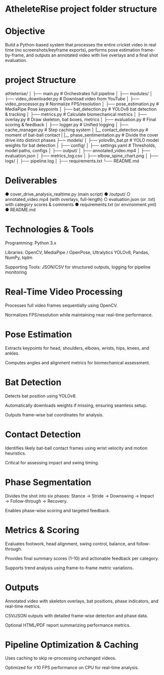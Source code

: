 # AtheleteRise project folder structure

# Objective
Build a Python-based system that processes the entire cricket video in real time (no screenshots/keyframe exports), performs pose estimation frame-by-frame, and outputs an annotated video with live overlays and a final shot evaluation.

# project Structure

athleterise/
│
├── main.py                               # Orchestrates full pipeline
│
├── modules/
│   ├── video_downloader.py               # Download video from YouTube
│   ├── video_processor.py                # Normalize FPS/resolution
│   ├── pose_estimation.py                 # MediaPipe Pose keypoints
│   ├── bat_detection.py                   # YOLOv8 bat detection & tracking
│   ├── metrics.py                         # Calculate biomechanical metrics
│   ├── overlay.py                         # Draw skeleton, bat boxes, metrics
│   ├── evaluation.py                      # Final scoring & feedback
│   ├── logger.py                          # Unified logging
│   ├── cache_manager.py                   # Step caching system
│   |__ contact_detection.py               # moment of bat-ball contact
|   |__ phase_sentimentation.py            # Divide the cover drive into distinct phases
├── models/
│   ├── yolov8n_bat.pt                     # YOLO model weights for bat detection
│
├── config/
│   ├── settings.yaml                      # Thresholds, model paths, configs
│
├── output/
│   ├── annotated_video.mp4
│   ├── evaluation.json
│   ├── metrics_log.csv
│   ├── elbow_spine_chart.png
│
├── logs/
│   ├── pipeline.log
│
├── requirements.txt
└── README.md

# Deliverables
● cover_drive_analysis_realtime.py (main script)
● /output/
○ annotated_video.mp4 (with overlays, full-length)
○ evaluation.json (or .txt) with category scores & comments
● requirements.txt (or environment.yml)
● README.md

#  Technologies & Tools
Programming: Python 3.x

Libraries: OpenCV, MediaPipe / OpenPose, Ultralytics YOLOv8, Pandas, NumPy, tqdm

Supporting Tools: JSON/CSV for structured outputs, logging for pipeline monitoring

# Real-Time Video Processing

Processes full video frames sequentially using OpenCV.

Normalizes FPS/resolution while maintaining near real-time performance.

# Pose Estimation

Extracts keypoints for head, shoulders, elbows, wrists, hips, knees, and ankles.

Computes angles and alignment metrics for biomechanical assessment.

# Bat Detection

Detects bat position using YOLOv8.

Automatically downloads weights if missing, ensuring seamless setup.

Outputs frame-wise bat coordinates for analysis.

# Contact Detection

Identifies likely bat-ball contact frames using wrist velocity and motion heuristics.

Critical for assessing impact and swing timing.

# Phase Segmentation

Divides the shot into six phases: Stance → Stride → Downswing → Impact → Follow-through → Recovery.

Enables phase-wise scoring and targeted feedback.

# Metrics & Scoring

Evaluates footwork, head alignment, swing control, balance, and follow-through.

Provides final summary scores (1–10) and actionable feedback per category.

Supports trend analysis using frame-to-frame metric variations.

# Outputs

Annotated video with skeleton overlays, bat positions, phase indicators, and real-time metrics.

CSV/JSON outputs with detailed frame-wise detection and phase data.

Optional HTML/PDF report summarizing performance metrics.

# Pipeline Optimization & Caching

Uses caching to skip re-processing unchanged videos.

Optimized for ≥10 FPS performance on CPU for real-time analysis.
